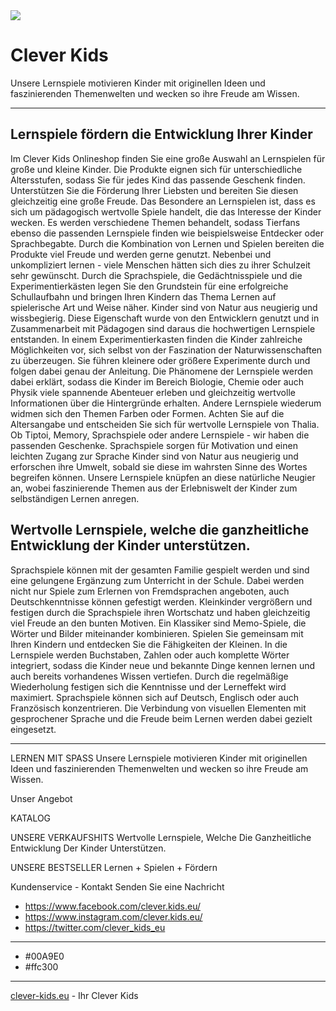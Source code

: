 <img src="https://clever-kids.eu/wp-content/uploads/2017/12/ck-umbau.png">

# Clever Kids

Unsere Lernspiele motivieren Kinder mit originellen Ideen und faszinierenden Themenwelten
und wecken so ihre Freude am Wissen.

---

## Lernspiele fördern die Entwicklung Ihrer Kinder
Im Clever Kids Onlineshop finden Sie eine große Auswahl an Lernspielen für große und kleine Kinder. Die Produkte eignen sich für unterschiedliche Altersstufen, sodass Sie für jedes Kind das passende Geschenk finden. Unterstützen Sie die Förderung Ihrer Liebsten und bereiten Sie diesen gleichzeitig eine große Freude. Das Besondere an Lernspielen ist, dass es sich um pädagogisch wertvolle Spiele handelt, die das Interesse der Kinder wecken. Es werden verschiedene Themen behandelt, sodass Tierfans ebenso die passenden Lernspiele finden wie beispielsweise Entdecker oder Sprachbegabte. Durch die Kombination von Lernen und Spielen bereiten die Produkte viel Freude und werden gerne genutzt. Nebenbei und unkompliziert lernen - viele Menschen hätten sich dies zu ihrer Schulzeit sehr gewünscht. Durch die Sprachspiele, die Gedächtnisspiele und die Experimentierkästen legen Sie den Grundstein für eine erfolgreiche Schullaufbahn und bringen Ihren Kindern das Thema Lernen auf spielerische Art und Weise näher. Kinder sind von Natur aus neugierig und wissbegierig. Diese Eigenschaft wurde von den Entwicklern genutzt und in Zusammenarbeit mit Pädagogen sind daraus die hochwertigen Lernspiele entstanden. In einem Experimentierkasten finden die Kinder zahlreiche Möglichkeiten vor, sich selbst von der Faszination der Naturwissenschaften zu überzeugen. Sie führen kleinere oder größere Experimente durch und folgen dabei genau der Anleitung. Die Phänomene der Lernspiele werden dabei erklärt, sodass die Kinder im Bereich Biologie, Chemie oder auch Physik viele spannende Abenteuer erleben und gleichzeitig wertvolle Informationen über die Hintergründe erhalten. Andere Lernspiele wiederum widmen sich den Themen Farben oder Formen. Achten Sie auf die Altersangabe und entscheiden Sie sich für wertvolle Lernspiele von Thalia. Ob Tiptoi, Memory, Sprachspiele oder andere Lernspiele - wir haben die passenden Geschenke.
Sprachspiele sorgen für Motivation und einen leichten Zugang zur Sprache
Kinder sind von Natur aus neugierig und erforschen ihre Umwelt, sobald sie diese im wahrsten Sinne des Wortes begreifen können. Unsere Lernspiele knüpfen an diese natürliche Neugier an, wobei faszinierende Themen aus der Erlebniswelt der Kinder zum selbständigen Lernen anregen.

## Wertvolle Lernspiele, welche die ganzheitliche Entwicklung der Kinder unterstützen.
Sprachspiele können mit der gesamten Familie gespielt werden und sind eine gelungene Ergänzung zum Unterricht in der Schule. Dabei werden nicht nur Spiele zum Erlernen von Fremdsprachen angeboten, auch Deutschkenntnisse können gefestigt werden. Kleinkinder vergrößern und festigen durch die Sprachspiele ihren Wortschatz und haben gleichzeitig viel Freude an den bunten Motiven. Ein Klassiker sind Memo-Spiele, die Wörter und Bilder miteinander kombinieren. Spielen Sie gemeinsam mit Ihren Kindern und entdecken Sie die Fähigkeiten der Kleinen. In die Lernspiele werden Buchstaben, Zahlen oder auch komplette Wörter integriert, sodass die Kinder neue und bekannte Dinge kennen lernen und auch bereits vorhandenes Wissen vertiefen. Durch die regelmäßige Wiederholung festigen sich die Kenntnisse und der Lerneffekt wird maximiert. Sprachspiele können sich auf Deutsch, Englisch oder auch Französisch konzentrieren. Die Verbindung von visuellen Elementen mit gesprochener Sprache und die Freude beim Lernen werden dabei gezielt eingesetzt. 

---

LERNEN MIT SPASS
Unsere Lernspiele motivieren Kinder mit originellen Ideen und faszinierenden Themenwelten
und wecken so ihre Freude am Wissen.

Unser Angebot

KATALOG

UNSERE VERKAUFSHITS
Wertvolle Lernspiele, Welche Die Ganzheitliche Entwicklung Der Kinder Unterstützen.

UNSERE BESTSELLER
Lernen + Spielen + Fördern


Kundenservice - Kontakt
Senden Sie eine Nachricht


- https://www.facebook.com/clever.kids.eu/
- https://www.instagram.com/clever.kids.eu/
- https://twitter.com/clever_kids_eu

---

- #00A9E0
- #ffc300

---

[clever-kids.eu](https://clever-kids.eu) -  Ihr Clever Kids
